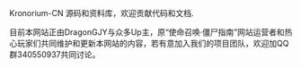 Kronorium-CN 源码和资料库，欢迎贡献代码和文档.

目前本网站正由DragonGJY与众多Up主，原“使命召唤·僵尸指南”网站运营者和热心玩家们共同维护和更新本网站的内容，若有意加入我们的项目团队，欢迎加QQ群340550937共同讨论。